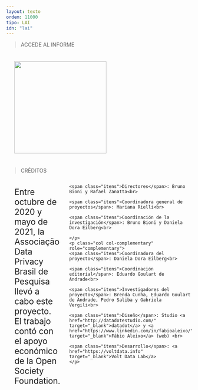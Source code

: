 ```yaml
---
layout: texto
ordem: 11000
tipo: LAI
idn: "lai"
---
```


> ACCEDE AL INFORME

<div id="creditos" class="container">
<div class="layout">
  <p class="col col-main">
<a href="https://drive.google.com/file/d/1my8T7j7FlKJqkBZlzSeFq600IM1nmh-0/view?usp=sharing" target="blank"><img src="{{ site.baseurl }}/es/imagens/thumb_relatorio.png" width="250px"></a>
</p>
</div>
</div>

> CRÉDITOS

<div id="creditos" class="container">

  <div class="layout">
    <p class="col col-main">
    Entre octubre de 2020 y mayo de 2021, la Associação Data Privacy Brasil de Pesquisa llevó a cabo este proyecto. El trabajo contó con el apoyo económico de la Open Society Foundation.<br>

    <span class="itens">Directores</span>: Bruno Bioni y Rafael Zanatta<br>

    <span class="itens">Coordinadora general de proyectos</span>: Mariana Rielli<br>

    <span class="itens">Coordinación de la investigación</span>: Bruno Bioni y Daniela Dora Eilberg<br>

    </p>
    <p class="col col-complementary" role="complementary">
    <span class="itens">Coordinadora del proyecto</span>: Daniela Dora Eilberg<br>

    <span class="itens">Coordinación editorial</span>: Eduardo Goulart de Andrade<br>

    <span class="itens">Investigadores del proyecto</span>: Brenda Cunha, Eduardo Goulart de Andrade, Pedro Saliba y Gabriela Vergili<br>

    <span class="itens">Diseño</span>: Studio <a href="http://datadotestudio.com/" target="_blank">datadot</a> y <a href="https://www.linkedin.com/in/fabioaleixo/" target="_blank">Fábio Aleixo</a> (web) <br>

    <span class="itens">Desarrollo</span>: <a href="https://voltdata.info" target="_blank">Volt Data Lab</a>
    </p>  
  </div>   

</div>



<style>
/* Layout: */

.col-main {
  flex: 1;  
  font-size: 1.6em
}  

.col-complementary {
  flex: 1;  
  font-size: 1.6em
}

/* Responsive: */

@media only screen and (min-width: 640px) {
  .layout {
    display: flex;
  }
}

/* etc */

span{
  color: #e2de3f
}

.container {
  max-width: 110em;
  margin-right: auto;
  margin-left: auto;
}

.col {
  padding: 1em;
  margin: 0 2px 2px 0;
}

</style>
